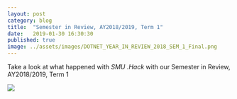 ```yaml
---
layout: post
category: blog
title:  "Semester in Review, AY2018/2019, Term 1"
date:   2019-01-30 16:30:30
published: true
image: ../assets/images/DOTNET_YEAR_IN_REVIEW_2018_SEM_1_Final.png
---
```


Take a look at what happened with *SMU .Hack* with our Semester in Review, AY2018/2019, Term 1

<img src="{{ site.baseurl }}/assets/images/DOTNET_YEAR_IN_REVIEW_2018_SEM_1_Final.png">

